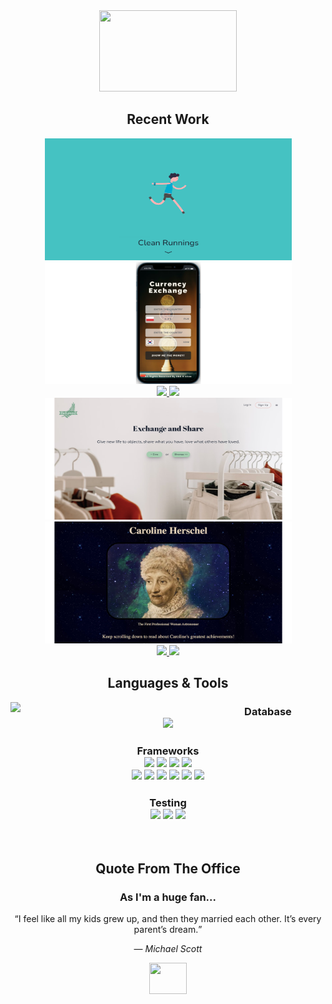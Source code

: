 <div align='center'>
   <img src="https://media.giphy.com/media/uMTyymkLjRQ8ribNNP/giphy.gif" width=220 height=130/>
   <h2> Recent Work </h2>
</div>

<div align=center>
  <img src="./img/runnings.png" height=195 width=395/>
  <img src="./img/currency.PNG" height=195 width=395/>
  </div>

  <div align=center>
    <a href="https://github.com/sandiskolarczyk/clean-runnings">
      <img src="https://github-readme-stats.vercel.app/api/pin/?username=sandiskolarczyk&repo=clean-runnings&theme=outrun">
    </a>
    <a href="https://github.com/sandiskolarczyk/Exchange-Currency">
      <img src="https://github-readme-stats.vercel.app/api/pin/?username=sandiskolarczyk&repo=Exchange-Currency&theme=outrun">
    </a>
  </div>
   
<div align=center>
  <img src="./img/reloved.JPEG" height=195 width=395/>
<img src="./img/tribute.JPEG" height=195 width=395 />
  </div>

<div align=center>
    <a href="https://github.com/sandiskolarczyk/ReLoved">
      <img src="https://github-readme-stats.vercel.app/api/pin/?username=sandiskolarczyk&repo=ReLoved&theme=outrun">
    </a>
    <a href="https://github.com/sandiskolarczyk/Tribute-Page">
      <img src="https://github-readme-stats.vercel.app/api/pin/?username=sandiskolarczyk&repo=Tribute-Page&theme=outrun">
    </a>
</div>
  
<div align=center>
   <h2>Languages & Tools</h2>

   <img align="left" src="https://github-readme-stats.vercel.app/api/top-langs/?username=sandiskolarczyk&theme=aura&hide_border=true" width=320 padding-left=20 margin-left=20/>

   <h3>Database

   <div>
      <img src="https://img.shields.io/badge/PostgreSQL-316192?style=for-the-badge&logo=postgresql&logoColor=white" />
   </div></h3>

   <h3>Frameworks

   <div>
      <img src="https://img.shields.io/badge/Ant%20Design-1890FF?style=for-the-badge&logo=antdesign&logoColor=white" />
      <img src="https://img.shields.io/badge/Chakra--UI-319795?style=for-the-badge&logo=chakra-ui&logoColor=white" />
      <img src="https://img.shields.io/badge/Express.js-000000?style=for-the-badge&logo=express&logoColor=white" />
      <img src="https://img.shields.io/badge/next.js-000000?style=for-the-badge&logo=nextdotjs&logoColor=white" />
      <br>
      <img src="https://img.shields.io/badge/Node.js-339933?style=for-the-badge&logo=nodedotjs&logoColor=white" />
      <img src="https://img.shields.io/badge/npm-CB3837?style=for-the-badge&logo=npm&logoColor=white" />
      <img src="https://img.shields.io/badge/React-20232A?style=for-the-badge&logo=react&logoColor=61DAFB" />
      <img src="https://img.shields.io/badge/react_native-%2320232a.svg?style=for-the-badge&logo=react&logoColor=%2361DAFB" />
      <img src="https://img.shields.io/badge/React_Router-CA4245?style=for-the-badge&logo=react-router&logoColor=white" />
      <img src="https://img.shields.io/badge/Tailwind_CSS-38B2AC?style=for-the-badge&logo=tailwind-css&logoColor=white" />
   </div></h3>

  <h3>Testing

   <div>
      <img src="https://img.shields.io/badge/Cypress-17202C?style=for-the-badge&logo=cypress&logoColor=white" />
      <img src="https://img.shields.io/badge/Jest-C21325?style=for-the-badge&logo=jest&logoColor=white" />
       <img src="https://img.shields.io/badge/Postman-FF6C37?style=for-the-badge&logo=Postman&logoColor=white" />
   </div></h3>
</div>

<br>

<div align=center>
   <h2>Quote From The Office</h2>
</div>

<div align=center>
  <h3>As I'm a huge fan...</h3>
   
  <q>I feel like all my kids grew up, and then they married each other. It’s every parent’s dream.</q>

&mdash; <cite>Michael Scott</cite>

   <img src="https://media.giphy.com/media/tg78WUatYcK5OQhPot/giphy.gif" width=60 height=50/>
</div>
